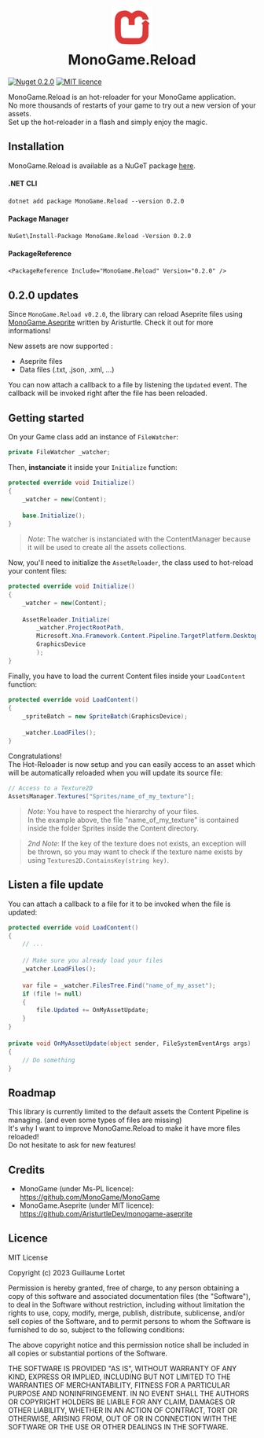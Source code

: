 <h1 align="center">
    <div>
        <img src="Icon.png" width="84" alt="MonoGame.Reload icon" />
        <br />
        MonoGame.Reload
    </div>
</h1>

[![Nuget 0.2.0](https://badgen.net/nuget/v/MonoGame.Reload)](https://www.nuget.org/packages/MonoGame.Reload/0.2.0)
[![MIT licence](https://badgen.net/static/license/MIT/blue)](https://github.com/akaadream/MonoGame.Reload/blob/main/LICENCE)


MonoGame.Reload is an hot-reloader for your MonoGame application.  
No more thousands of restarts of your game to try out a new version of your assets.  
Set up the hot-reloader in a flash and simply enjoy the magic.  

## Installation

MonoGame.Reload is available as a NuGeT package [here](https://www.nuget.org/packages/MonoGame.Reload/0.2.0).  

#### .NET CLI
```
dotnet add package MonoGame.Reload --version 0.2.0
```

#### Package Manager
```
NuGet\Install-Package MonoGame.Reload -Version 0.2.0
```

#### PackageReference
```
<PackageReference Include="MonoGame.Reload" Version="0.2.0" />
```

## 0.2.0 updates

Since `MonoGame.Reload v0.2.0`, the library can reload Aseprite files using [MonoGame.Aseprite](https://monogameaseprite.net/) written by Aristurtle.  Check it out for more informations!

New assets are now supported :
- Aseprite files
- Data files (.txt, .json, .xml, ...)
  
You can now attach a callback to a file by listening the `Updated` event. The callback will be invoked right after the file has been reloaded.

## Getting started

On your Game class add an instance of `FileWatcher`:
```csharp
private FileWatcher _watcher;
```
Then, **instanciate** it inside your `Initialize` function:
```csharp
protected override void Initialize()
{
    _watcher = new(Content);

    base.Initialize();
}
```
> *Note*: The watcher is instanciated with the ContentManager because it will be used to create all the assets collections.

Now, you'll need to initialize the `AssetReloader`, the class used to hot-reload your content files:
```csharp
protected override void Initialize()
{
    _watcher = new(Content);

    AssetReloader.Initialize(
        _watcher.ProjectRootPath,
        Microsoft.Xna.Framework.Content.Pipeline.TargetPlatform.DesktopGL,
        GraphicsDevice
        );
}
```

Finally, you have to load the current Content files inside your `LoadContent` function:

```csharp
protected override void LoadContent()
{
    _spriteBatch = new SpriteBatch(GraphicsDevice);

    _watcher.LoadFiles();
}
```

Congratulations!  
The Hot-Reloader is now setup and you can easily access to an asset which will be automatically reloaded when you will update its source file:

```csharp
// Access to a Texture2D
AssetsManager.Textures["Sprites/name_of_my_texture"];
```

> *Note*: You have to respect the hierarchy of your files.  
> In the example above, the file "name_of_my_texture" is contained inside the folder Sprites inside the Content directory.


> *2nd Note*: If the key of the texture does not exists, an exception will be thrown, so you may want to check if the texture name exists by using `Textures2D.ContainsKey(string key)`.

## Listen a file update
You can attach a callback to a file for it to be invoked when the file is updated:
```csharp
protected override void LoadContent()
{
    // ...

    // Make sure you already load your files
    _watcher.LoadFiles();

    var file = _watcher.FilesTree.Find("name_of_my_asset");
    if (file != null)
    {
        file.Updated += OnMyAssetUpdate;
    }
}

private void OnMyAssetUpdate(object sender, FileSystemEventArgs args)
{
    // Do something
}
```

## Roadmap

This library is currently limited to the default assets the Content Pipeline is managing. (and even some types of files are missing)  
It's why I want to improve MonoGame.Reload to make it have more files reloaded!  
Do not hesitate to ask for new features!

## Credits
- MonoGame (under Ms-PL licence): https://github.com/MonoGame/MonoGame 
- MonoGame.Aseprite (under MIT licence): https://github.com/AristurtleDev/monogame-aseprite

## Licence

MIT License

Copyright (c) 2023 Guillaume Lortet

Permission is hereby granted, free of charge, to any person obtaining a copy
of this software and associated documentation files (the "Software"), to deal
in the Software without restriction, including without limitation the rights
to use, copy, modify, merge, publish, distribute, sublicense, and/or sell
copies of the Software, and to permit persons to whom the Software is
furnished to do so, subject to the following conditions:

The above copyright notice and this permission notice shall be included in all
copies or substantial portions of the Software.

THE SOFTWARE IS PROVIDED "AS IS", WITHOUT WARRANTY OF ANY KIND, EXPRESS OR
IMPLIED, INCLUDING BUT NOT LIMITED TO THE WARRANTIES OF MERCHANTABILITY,
FITNESS FOR A PARTICULAR PURPOSE AND NONINFRINGEMENT. IN NO EVENT SHALL THE
AUTHORS OR COPYRIGHT HOLDERS BE LIABLE FOR ANY CLAIM, DAMAGES OR OTHER
LIABILITY, WHETHER IN AN ACTION OF CONTRACT, TORT OR OTHERWISE, ARISING FROM,
OUT OF OR IN CONNECTION WITH THE SOFTWARE OR THE USE OR OTHER DEALINGS IN THE
SOFTWARE.